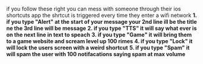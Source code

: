 if you follow these right you can mess with someone through their ios shortcuts app the shrtcut is triggered every time 
they enter a wifi network
**1. if you type "Alert" at the start of your message your 2nd line ill be the title ne the 3rd line will be message**
**2. if you type "TTS" it will say what ever is on the next line in text to speach**
**3. if you type "Game" it will bring them to a game website and scream level up 100 rimes**
**4. if you type "Lock" it will lock the users screen with a weird shortcut**
**5. if you type "Spam" it will spam the user with 100 notifacations saying spam at max volume**
